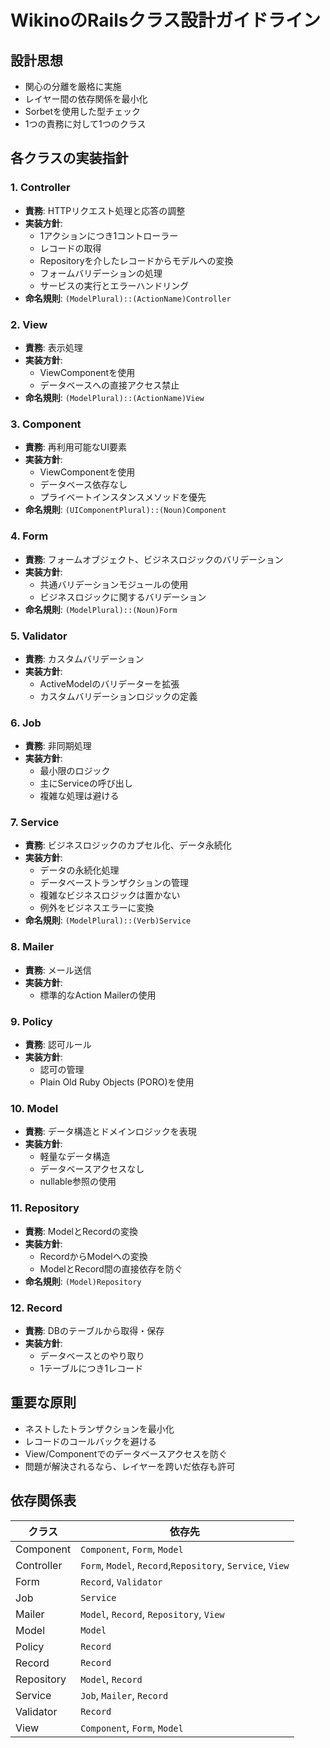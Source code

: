 # WikinoのRailsクラス設計ガイドライン

## 設計思想
- 関心の分離を厳格に実施
- レイヤー間の依存関係を最小化
- Sorbetを使用した型チェック
- 1つの責務に対して1つのクラス

## 各クラスの実装指針

### 1. Controller
- **責務**: HTTPリクエスト処理と応答の調整
- **実装方針**:
  - 1アクションにつき1コントローラー
  - レコードの取得
  - Repositoryを介したレコードからモデルへの変換
  - フォームバリデーションの処理
  - サービスの実行とエラーハンドリング
- **命名規則**: `(ModelPlural)::(ActionName)Controller`

### 2. View
- **責務**: 表示処理
- **実装方針**:
  - ViewComponentを使用
  - データベースへの直接アクセス禁止
- **命名規則**: `(ModelPlural)::(ActionName)View`

### 3. Component
- **責務**: 再利用可能なUI要素
- **実装方針**:
  - ViewComponentを使用
  - データベース依存なし
  - プライベートインスタンスメソッドを優先
- **命名規則**: `(UIComponentPlural)::(Noun)Component`

### 4. Form
- **責務**: フォームオブジェクト、ビジネスロジックのバリデーション
- **実装方針**:
  - 共通バリデーションモジュールの使用
  - ビジネスロジックに関するバリデーション
- **命名規則**: `(ModelPlural)::(Noun)Form`

### 5. Validator
- **責務**: カスタムバリデーション
- **実装方針**:
  - ActiveModelのバリデーターを拡張
  - カスタムバリデーションロジックの定義

### 6. Job
- **責務**: 非同期処理
- **実装方針**:
  - 最小限のロジック
  - 主にServiceの呼び出し
  - 複雑な処理は避ける

### 7. Service
- **責務**: ビジネスロジックのカプセル化、データ永続化
- **実装方針**:
  - データの永続化処理
  - データベーストランザクションの管理
  - 複雑なビジネスロジックは置かない
  - 例外をビジネスエラーに変換
- **命名規則**: `(ModelPlural)::(Verb)Service`

### 8. Mailer
- **責務**: メール送信
- **実装方針**:
  - 標準的なAction Mailerの使用

### 9. Policy
- **責務**: 認可ルール
- **実装方針**:
  - 認可の管理
  - Plain Old Ruby Objects (PORO)を使用

### 10. Model
- **責務**: データ構造とドメインロジックを表現
- **実装方針**:
  - 軽量なデータ構造
  - データベースアクセスなし
  - nullable参照の使用

### 11. Repository
- **責務**: ModelとRecordの変換
- **実装方針**:
  - RecordからModelへの変換
  - ModelとRecord間の直接依存を防ぐ
- **命名規則**: `(Model)Repository`

### 12. Record
- **責務**: DBのテーブルから取得・保存
- **実装方針**:
  - データベースとのやり取り
  - 1テーブルにつき1レコード

## 重要な原則
- ネストしたトランザクションを最小化
- レコードのコールバックを避ける
- View/Componentでのデータベースアクセスを防ぐ
- 問題が解決されるなら、レイヤーを跨いだ依存も許可

## 依存関係表
| クラス     | 依存先                                                        |
| ---------- | ------------------------------------------------------------- |
| Component  | `Component`, `Form`, `Model`                                  |
| Controller | `Form`, `Model`, `Record`,`Repository`, `Service`, `View`    |
| Form       | `Record`, `Validator`                                         |
| Job        | `Service`                                                     |
| Mailer     | `Model`, `Record`, `Repository`, `View`                       |
| Model      | `Model`                                                       |
| Policy     | `Record`                                                      |
| Record     | `Record`                                                      |
| Repository | `Model`, `Record`                                             |
| Service    | `Job`, `Mailer`, `Record`                                     |
| Validator  | `Record`                                                      |
| View       | `Component`, `Form`, `Model`                                  |